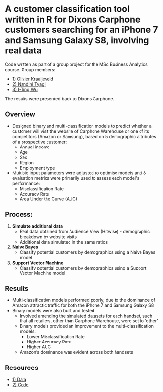 # A customer classification tool written in R for Dixons Carphone customers searching for an iPhone 7 and Samsung Galaxy S8, involving real data

Code written as part of a group project for the MSc Business Analytics course. Group members:

- [1) Olivier Kraaijeveld](https://www.linkedin.com/in/olivier-kraaijeveld-a6851ba4/)
- [2) Nandini Tyagi](https://www.linkedin.com/in/nandinityagi/)
- [3) I-Ting Wu](https://www.linkedin.com/in/i-ting-wu-7b8594132/) 

The results were presented back to Dixons Carphone.

## Overview

- Designed binary and multi-classification models to predict whether a customer will visit the website of Carphone Warehouse or one of  its competitors (Amazon or Samsung),  based  on  5  demographic  attributes  of  a  prospective customer:
   - Annual income
   - Age
   - Sex
   - Region
   - Employment type
- Multiple input parameters  were  adjusted  to  optimise models and 3 evaluation  metrics were primarily  used  to  assess  each  model's  performance:
   - Misclassification  Rate
   - Accuracy Rate 
   - Area Under the Curve (AUC)
   
## Process:

1) **Simulate additional data**
   - Real data obtained from Audience View (Hitwise) - demographic breakdown by website visits
   - Additional data simulated in the same ratios
2) **Naive Bayes**
   - Classify potential customers by demographics using a Naive Bayes model
3) **Support Vector Machine**
   - Classify potential customers by demographics using a Support Vector Machine model

## Results

- Multi-classification models performed poorly, due to the dominance of Amazon attractic traffic for both the iPhone 7 and Samsung Galaxy S8 
- Binary models were also built and tested
   - Involved amending the simulated datasets for each handset, such  that all retailers, other than Carphone Warehouse, were set to ‘other’
   - Binary models provided an improvement to the multi-classification models:
      - Lower Misclassification Rate
      - Higher Accuracy Rate
      - Higher AUC
   - Amazon’s dominance was evident across both handsets 
   
## Resources

- [1) Data](https://github.com/Christopher-Loynes/CustomerClassification_DixonsCarphone/wiki/'Data'-Folder)
- [2) Code](https://github.com/Christopher-Loynes/CustomerClassification_DixonsCarphone/wiki/Code)





